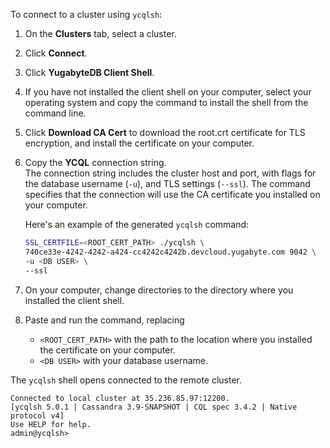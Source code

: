 To connect to a cluster using `ycqlsh`:

1. On the **Clusters** tab, select a cluster.
1. Click **Connect**.
1. Click **YugabyteDB Client Shell**.
1. If you have not installed the client shell on your computer, select your operating system and copy the command to install the shell from the command line.
1. Click **Download CA Cert** to download the root.crt certificate for TLS encryption, and install the certificate on your computer.
1. Copy the **YCQL** connection string.
    \
    The connection string includes the cluster host and port, with flags for the database username (`-u`), and TLS settings (`--ssl`). The command specifies that the connection will use the CA certificate you installed on your computer.

    Here's an example of the generated `ycqlsh` command:

    ```sh
    SSL_CERTFILE=<ROOT_CERT_PATH> ./ycqlsh \
    740ce33e-4242-4242-a424-cc4242c4242b.devcloud.yugabyte.com 9042 \
    -u <DB USER> \
    --ssl
    ```

1. On your computer, change directories to the directory where you installed the client shell.
1. Paste and run the command, replacing 

    - `<ROOT_CERT_PATH>` with the path to the location where you installed the certificate on your computer.
    - `<DB USER>` with your database username.

The `ycqlsh` shell opens connected to the remote cluster.

```output
Connected to local cluster at 35.236.85.97:12200.
[ycqlsh 5.0.1 | Cassandra 3.9-SNAPSHOT | CQL spec 3.4.2 | Native protocol v4]
Use HELP for help.
admin@ycqlsh>
```
